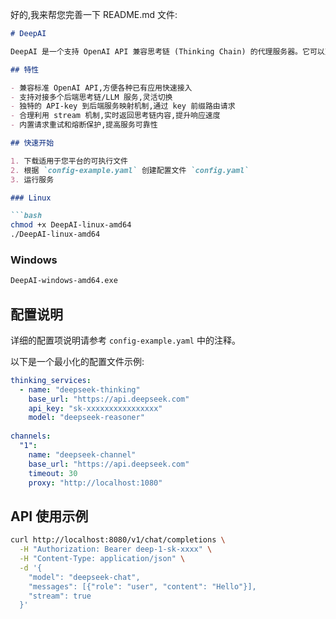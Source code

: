 好的,我来帮您完善一下 README.md 文件:

```markdown
# DeepAI

DeepAI 是一个支持 OpenAI API 兼容思考链 (Thinking Chain) 的代理服务器。它可以对接多个后端思考链/LLM 服务,同时提供一个标准的 OpenAI 兼容 API。

## 特性

- 兼容标准 OpenAI API,方便各种已有应用快速接入
- 支持对接多个后端思考链/LLM 服务,灵活切换
- 独特的 API-key 到后端服务映射机制,通过 key 前缀路由请求
- 合理利用 stream 机制,实时返回思考链内容,提升响应速度 
- 内置请求重试和熔断保护,提高服务可靠性

## 快速开始

1. 下载适用于您平台的可执行文件
2. 根据 `config-example.yaml` 创建配置文件 `config.yaml` 
3. 运行服务

### Linux

```bash
chmod +x DeepAI-linux-amd64
./DeepAI-linux-amd64
```

### Windows

```bash
DeepAI-windows-amd64.exe
```

## 配置说明

详细的配置项说明请参考 `config-example.yaml` 中的注释。

以下是一个最小化的配置文件示例:

```yaml
thinking_services:
  - name: "deepseek-thinking"
    base_url: "https://api.deepseek.com"
    api_key: "sk-xxxxxxxxxxxxxxxx"
    model: "deepseek-reasoner"
    
channels:
  "1":
    name: "deepseek-channel"
    base_url: "https://api.deepseek.com"
    timeout: 30
    proxy: "http://localhost:1080"
```

## API 使用示例

```bash
curl http://localhost:8080/v1/chat/completions \
  -H "Authorization: Bearer deep-1-sk-xxxx" \
  -H "Content-Type: application/json" \
  -d '{
    "model": "deepseek-chat",
    "messages": [{"role": "user", "content": "Hello"}],
    "stream": true
  }'
```
